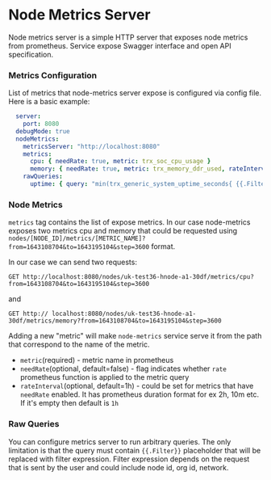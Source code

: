 # Node Metrics Server

Node metrics server is a simple HTTP server that exposes node metrics from prometheus.
Service expose Swagger interface and open API specification. 


### Metrics Configuration 

List of metrics that node-metrics server expose is configured via config file. 
Here is a basic example:
``` yaml
  server: 
    port: 8080
  debugMode: true
  nodeMetrics:
    metricsServer: "http://localhost:8080"
    metrics:
      cpu: { needRate: true, metric: trx_soc_cpu_usage }
      memory: { needRate: true, metric: trx_memory_ddr_used, rateInterval: 5m }
    rawQueries:
      uptime: { query: "min(trx_generic_system_uptime_seconds{ {{.Filter}} })" }      
```

### Node Metrics
`metrics` tag contains the list of expose metrics. In our case node-metrics exposes two metrics cpu and memory 
that could be requested using `nodes/[NODE_ID]/metrics/[METRIC_NAME]?from=1643108704&to=1643195104&step=3600` format. 

In our case we can send two requests: 
```
GET http://localhost:8080/nodes/uk-test36-hnode-a1-30df/metrics/cpu?from=1643108704&to=1643195104&step=3600
``` 
and
```
GET http:// localhost:8080/nodes/uk-test36-hnode-a1-30df/metrics/memory?from=1643108704&to=1643195104&step=3600
```

Adding a new "metric" will make `node-metrics` service serve it from the path that correspond to the name of the metric.
- `metric`(required)  - metric name in prometheus 
- `needRate`(optional, default=false) -  flag indicates whether `rate` prometheus function is applied to the metric query
- `rateInterval`(optional, default=1h)  - could be set for metrics that have `needRate` enabled. It has prometheus duration format for ex 2h, 10m etc. If it's empty then default is `1h` 

### Raw Queries 
You can configure metrics server to run arbitrary queries. The only limitation is that the query
must contain `{{.Filter}}` placeholder that will be replaced with filter expression. Filter expression depends on 
the request that is sent by the user and could include node id, org id, network. 

